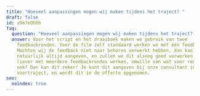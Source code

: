 ```yaml
---
title: "Hoeveel aanpassingen mogen wij maken tijdens het traject? "
draft: false
id: x9m7eQhRh
faq:
  question: "Hoeveel aanpassingen mogen wij maken tijdens het traject? "
  answer: Voor het script en het draaiboek maken we gebruik van twee
    feedbackronden. Voor de film zelf standaard werken we met één feedbackronde.
    Mochten wij de feedback niet naar behoren verwerkt hebben, dan kan je dit
    natuurlijk altijd aangeven, en zullen we dit alsnog goed verwerken. Mocht je
    liever met meerdere feedbackrondes werken, omwille van wat voor reden dan
    ook? Dan kan dit zeker! Je kunt dit aangeven bij onze consultant in het
    voortraject, en wordt dit in de offerte opgenomen.
seo:
  noindex: true
---
```

